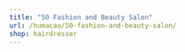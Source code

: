 ```yaml
---
title: "50 Fashion and Beauty Salon"
url: /humacao/50-fashion-and-beauty-salon/
shop: hairdresser
---
```

